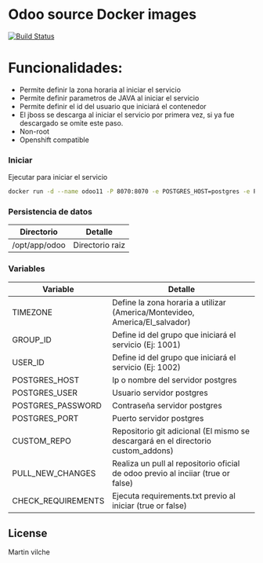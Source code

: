 # Odoo source Docker images

[![Build Status](https://travis-ci.org/joemccann/dillinger.svg?branch=master)](https://travis-ci.org/joemccann/dillinger)


# Funcionalidades:

  - Permite definir la zona horaria al iniciar el servicio
  - Permite definir parametros de JAVA al iniciar el servicio
  - Permite definir el id del usuario que iniciará el contenedor
  - El jboss se descarga al iniciar el servicio por primera vez, si ya fue descargado se omite este paso.
  - Non-root
  - Openshift compatible

### Iniciar


Ejecutar para iniciar el servicio

```sh
docker run -d --name odoo11 -P 8070:8070 -e POSTGRES_HOST=postgres -e POSTGRES_PASSWORD=12345 -e POSTGRES_USER=odoo -e POSTGRES_PORT=5432 -e TIMEZONE=America/Montevideo -e USER_ID=1000 -e GROUP_ID=1000 -v $PWD/odoo:/opt/app/odoo mvilche/odoo:11-alpine3.9

```

### Persistencia de datos


| Directorio | Detalle |
| ------ | ------ |
| /opt/app/odoo | Directorio raiz |


### Variables


| Variable | Detalle |
| ------ | ------ |
| TIMEZONE | Define la zona horaria a utilizar (America/Montevideo, America/El_salvador) |
| GROUP_ID | Define id del grupo que iniciará el servicio (Ej: 1001) |
| USER_ID | Define id del grupo que iniciará el servicio (Ej: 1002) |
| POSTGRES_HOST | Ip o nombre del servidor postgres |
| POSTGRES_USER | Usuario servidor postgres |
| POSTGRES_PASSWORD | Contraseña servidor postgres |
| POSTGRES_PORT | Puerto servidor postgres |
| CUSTOM_REPO  | Repositorio git adicional (El mismo se descargará en el directorio custom_addons) |
| PULL_NEW_CHANGES | Realiza un pull al repositorio oficial de odoo previo al inciiar (true or false) |
| CHECK_REQUIREMENTS | Ejecuta requirements.txt previo al iniciar (true or false) |

License
----

Martin vilche



